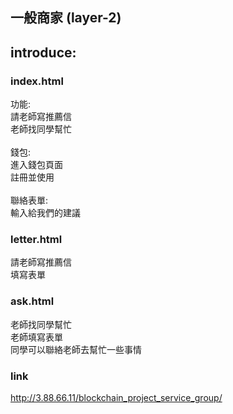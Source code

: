 ## 一般商家 (layer-2)

## introduce:

### index.html 
功能:
<br>請老師寫推薦信
<br>老師找同學幫忙
<br>
<br>錢包:
<br>進入錢包頁面
<br>註冊並使用
<br>
<br>聯絡表單:
<br>輸入給我們的建議

### letter.html
請老師寫推薦信
<br>填寫表單

### ask.html
老師找同學幫忙
<br>老師填寫表單
<br>同學可以聯絡老師去幫忙一些事情

### link
http://3.88.66.11/blockchain_project_service_group/
